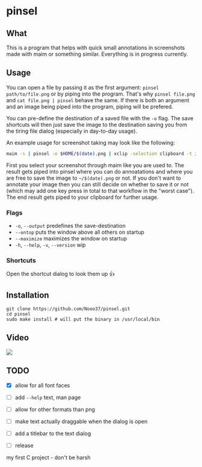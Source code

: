 # pinsel

## What

This is a program that helps with quick small annotations in screenshots made with maim or something similar. Everything is in progress currently.

## Usage

You can open a file by passing it as the first argument: `pinsel path/to/file.png` or by piping into the program. That's why `pinsel file.png` and `cat file.png | pinsel` behave the same. If there is both an argument and an image being piped into the program, piping will be prefered. 

You can pre-define the destination of a saved file with the `-o` flag. The save shortcuts will then just save the image to the destination saving you from the tiring file dialog (especially in day-to-day usage).

An example usage for screenshot taking may look like the following:

```sh
maim -s | pinsel -o $HOME/$(date).png | xclip -selection clipboard -t image/png
```

First you select your screenshot through maim like you are used to. The result gets piped into pinsel where you can do annoatations and where you are free to save the image to `~/$(date).png` or not. If you don't want to annotate your image then you can still decide on whether to save it or not (which may add one key press in total to that workflow in the "worst case"). The end result gets piped to your clipboard for further usage.

### Flags

- `-o`, `--output` predefines the save-destination
- `--ontop` puts the window above all others on startup
- `--maximize` maximizes the window on startup
- `-h`, `--help`, `-v`, `--version` wip


### Shortcuts

Open the shortcut dialog to look them up 👍

## Installation

```shell
git clone https://github.com/Nooo37/pinsel.git
cd pinsel
sudo make install # will put the binary in /usr/local/bin
```
## Video

![](https://cdn.discordapp.com/attachments/833686255446917123/874025047524798525/output.gif)

## TODO
- [x] allow for all font faces
- [ ] add `--help` text, man page
- [ ] allow for other formats than png
- [ ] make text actually draggable when the dialog is open
- [ ] add a titlebar to the text dialog
- [ ] release


my first C project - don't be harsh
